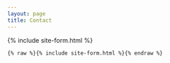 ```yaml
---
layout: page
title: Contact
---
```


{% include site-form.html %}

```html
{% raw %}{% include site-form.html %}{% endraw %}
```
